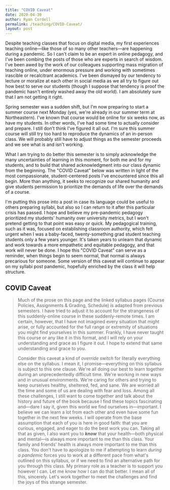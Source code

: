 ```yaml
---
title: "COVID Caveat"
date: 2020-04-30
author: Ryan Cordell
permalink: /teaching/COVID-Caveat/
layout: post
---
```


Despite teaching classes that focus on digital media, my first experiences teaching online—like those of so many other teachers—are happening during a pandemic. So I can't claim to be an expert in online pedagogy, and I've been combing the posts of those who are experts in search of wisdom. I've been awed by the work of our colleagues supporting mass migration of teaching online, under enormous pressure and working with sometimes irascible or recalcitrant academics. I've been dismayed by our tendency to lecture or moralize at each other in social media as we all try to figure out how best to serve our students (though I suppose that tendency is proof the pandemic hasn't entirely washed away the old world). I am absolutely sure that I am not getting it right.

Spring semester was a sudden shift, but I'm now preparing to start a summer course next Monday (yes, we're already in our summer term at Northeastern). I've known that course would be online for six weeks now, as have my students. In other words, I've had some time to actually consider and prepare. I still don't think I've figured it all out. I'm sure this summer course will still try too hard to reproduce the dynamics of an in-person class. We will probably still have to adjust things as the semester proceeds and we see what is and isn't working.

What I am trying to do better this semester is to simply acknowledge the many uncertainties of learning in this moment, for both me and for my students, and to build that shared acknowledgment into our class dynamic from the beginning. The "COVID Caveat" below was written in light of the most compassionate, student-centered posts I've encountered since this all begin. More than anything, it seeks to recognize our shared humanity and give students permission to prioritize the demands of life over the demands of a course. 

I'm putting this prose into a post in case its language could be useful to others preparing syllabi, but also so I can return to it after this particular crisis has passed. I hope and believe my pre-pandemic pedagogy prioritized my students' humanity over university metrics, but I won't pretend getting to that point was easy or quick. My pedagogical training, such as it was, focused on establishing classroom authority, which felt urgent when I was a baby-faced, twenty-something grad student teaching students only a few years younger. It's taken years to unlearn that dynamic and work towards a more empathetic and equitable pedagogy, and that work will never be done. I hope this "COVID Caveat" can serve as a reminder, when things begin to seem normal, that normal is always precarious for someone. Some version of this caveat will continue to appear on my syllabi post pandemic, hopefully enriched by the class it will help structure. 

## COVID Caveat

> Much of the prose on this page and the linked syllabus pages (Course Policies, Assignments & Grading, Schedule) is adapted from previous semesters. I have tried to adjust it to account for the strangeness of this suddenly-online course in these suddenly-remote times. I am certain, however, that I have not imagined every situation that might arise, or fully accounted for the full range or extremity of situations you might find yourselves in this summer. Frankly, I have never taught this course or any like it in this format, and I will rely on your understanding and grace as I figure it out. I hope to extend that same understanding and grace to you. 
> 
> Consider this caveat a kind of _override switch_ for literally everything else on the syllabus. I mean it, I promise—everything on this syllabus is subject to this one clause. We're all doing our best to learn together during an unprecedentedly difficult time. We're working in new ways and in unusual environments. We're caring for others and trying to keep ourselves healthy, sheltered, fed, and sane. We are worried all the time and some of us are dealing with fear and loss. Among all these challenges, I still want to come together and talk about the history and future of the book because I find these topics fascinating and—dare I say it, given this world we find ourselves in—important. I believe we can learn a lot from each other and even have some fun together in the next few weeks. I will operate from the base assumption that each of you is here in good faith: that you are curious, engaged, and eager to do the best work you can. Taking all that as given, I also want you to **_know_** that your health—both physical and mental—is always more important to me than this class. Your family and friends' health is always more important to me than this class. You don't have to apologize to me if attempting to learn _during a pandemic_ forces you to work at a different pace from what's outlined on this syllabus, or if we need to find an alternative path for you through this class. My primary role as a teacher is to support you however I can. Let me know how I can do that better. I mean all of this, sincerely. Let's work together to meet the challenges and find the joys of this strange semester. 
  